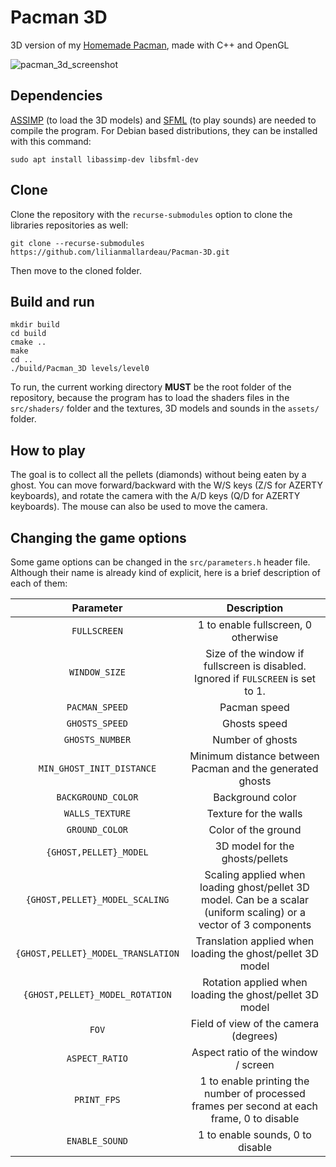 # Pacman 3D
3D version of my [Homemade Pacman](https://github.com/lilianmallardeau/Homemade-Pacman), made with C++ and OpenGL

![pacman_3d_screenshot](https://user-images.githubusercontent.com/56023249/142716704-84f62c4b-0dcc-4153-b0a3-1b204935ffd1.png)


## Dependencies
[ASSIMP](https://github.com/assimp/assimp) (to load the 3D models) and [SFML](https://github.com/SFML/SFML) (to play sounds) are needed to compile the program. For Debian based distributions, they can be installed with this command:
```
sudo apt install libassimp-dev libsfml-dev
```

## Clone

Clone the repository with the `recurse-submodules` option to clone the libraries repositories as well: 
```
git clone --recurse-submodules https://github.com/lilianmallardeau/Pacman-3D.git
```
Then move to the cloned folder.

## Build and run
```
mkdir build
cd build
cmake ..
make
cd ..
./build/Pacman_3D levels/level0
```
To run, the current working directory **MUST** be the root folder of the repository, because the program has to load the shaders files in the `src/shaders/` folder and the textures, 3D models and sounds in the `assets/` folder.

## How to play
The goal is to collect all the pellets (diamonds) without being eaten by a ghost.
You can move forward/backward with the W/S keys (Z/S for AZERTY keyboards), and rotate the camera with the A/D keys (Q/D for AZERTY keyboards).
The mouse can also be used to move the camera.

## Changing the game options
Some game options can be changed in the `src/parameters.h` header file. Although their name is already kind of explicit, here is a brief description of each of them:

| Parameter | Description |
|:---------:|:-----------:|
| `FULLSCREEN` | 1 to enable fullscreen, 0 otherwise |
| `WINDOW_SIZE` | Size of the window if fullscreen is disabled. Ignored if `FULSCREEN` is set to 1. |
| `PACMAN_SPEED` | Pacman speed  |
| `GHOSTS_SPEED` | Ghosts speed |
| `GHOSTS_NUMBER` | Number of ghosts |
| `MIN_GHOST_INIT_DISTANCE` | Minimum distance between Pacman and the generated ghosts |
| `BACKGROUND_COLOR` | Background color |
| `WALLS_TEXTURE` | Texture for the walls |
| `GROUND_COLOR` | Color of the ground |
| `{GHOST,PELLET}_MODEL` | 3D model for the ghosts/pellets |
| `{GHOST,PELLET}_MODEL_SCALING` | Scaling applied when loading ghost/pellet 3D model. Can be a scalar (uniform scaling) or a vector of 3 components |
| `{GHOST,PELLET}_MODEL_TRANSLATION` | Translation applied when loading the ghost/pellet 3D model |
| `{GHOST,PELLET}_MODEL_ROTATION` | Rotation applied when loading the ghost/pellet 3D model |
| `FOV` | Field of view of the camera (degrees) |
| `ASPECT_RATIO` | Aspect ratio of the window / screen |
| `PRINT_FPS` | 1 to enable printing the number of processed frames per second at each frame, 0 to disable |
| `ENABLE_SOUND` | 1 to enable sounds, 0 to disable |